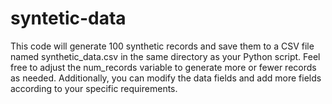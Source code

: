 # syntetic-data
This code will generate 100 synthetic records and save them to a CSV file named synthetic_data.csv in the same directory as your Python script. Feel free to adjust the num_records variable to generate more or fewer records as needed. Additionally, you can modify the data fields and add more fields according to your specific requirements.
